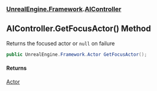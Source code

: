 ### [UnrealEngine.Framework](./UnrealEngine-Framework.md 'UnrealEngine.Framework').[AIController](./UnrealEngine-Framework-AIController.md 'UnrealEngine.Framework.AIController')
## AIController.GetFocusActor() Method
Returns the focused actor or `null` on failure  
```csharp
public UnrealEngine.Framework.Actor GetFocusActor();
```
#### Returns
[Actor](./UnrealEngine-Framework-Actor.md 'UnrealEngine.Framework.Actor')  
